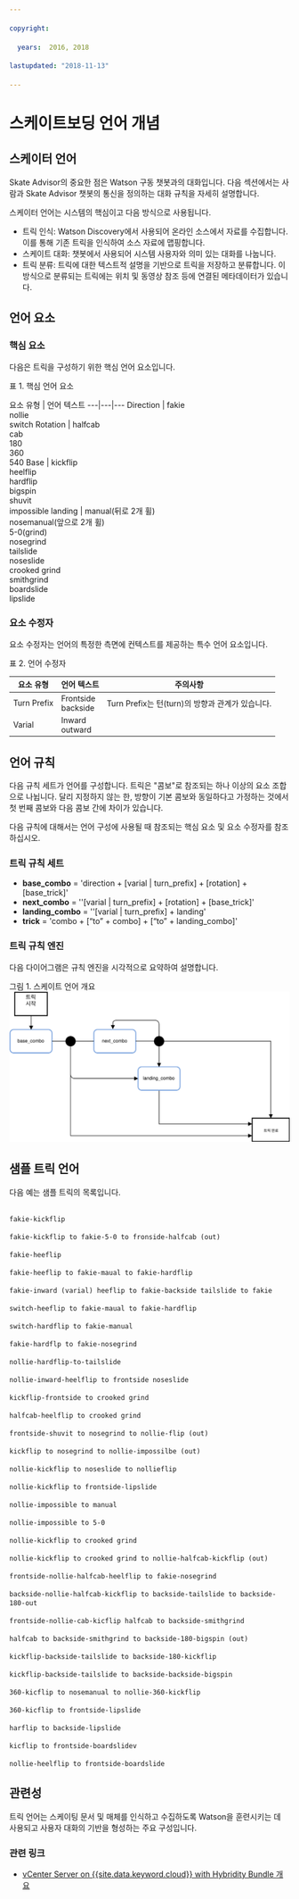 ```yaml
---

copyright:

  years:  2016, 2018

lastupdated: "2018-11-13"

---
```


# 스케이트보딩 언어 개념

## 스케이터 언어

Skate Advisor의 중요한 점은 Watson 구동 챗봇과의 대화입니다. 다음 섹션에서는 사람과 Skate Advisor 챗봇의 통신을 정의하는 대화 규칙을 자세히 설명합니다. 

스케이터 언어는 시스템의 핵심이고 다음 방식으로 사용됩니다.
* 트릭 인식: Watson Discovery에서 사용되어 온라인 소스에서 자료를 수집합니다. 이를 통해 기존 트릭을 인식하여 소스 자료에 맵핑합니다. 
* 스케이트 대화: 챗봇에서 사용되어 시스템 사용자와 의미 있는 대화를 나눕니다.
* 트릭 분류: 트릭에 대한 텍스트적 설명을 기반으로 트릭을 저장하고 분류합니다. 이 방식으로 분류되는 트릭에는 위치 및 동영상 참조 등에 연결된 메타데이터가 있습니다. 

## 언어 요소

### 핵심 요소

다음은 트릭을 구성하기 위한 핵심 언어 요소입니다. 

표 1. 핵심 언어 요소

요소 유형 | 언어 텍스트
---|---|---
Direction | fakie<br>nollie<br>switch
Rotation | halfcab<br>cab<br>180<br>360<br>540
 Base | kickflip<br>heelflip<br>hardflip<br>bigspin<br>shuvit<br>impossible
landing | manual(뒤로 2개 휠)<br>nosemanual(앞으로 2개 휠)<br>5-0(grind)<br>nosegrind<br>tailslide<br>noseslide<br>crooked grind<br>smithgrind<br>boardslide<br>lipslide<br>

### 요소 수정자

요소 수정자는 언어의 특정한 측면에 컨텍스트를 제공하는 특수 언어 요소입니다. 

표 2. 언어 수정자

요소 유형 | 언어 텍스트 |주의사항
---|---|---
Turn Prefix | Frontside<br>backside | Turn Prefix는 턴(turn)의 방향과 관계가 있습니다.
Varial | Inward<br>outward |

## 언어 규칙

다음 규칙 세트가 언어를 구성합니다. 트릭은 "콤보"로 참조되는 하나 이상의 요소 조합으로 나뉩니다. 달리 지정하지 않는 한, 방향이 기본 콤보와 동일하다고 가정하는 것에서 첫 번째 콤보와 다음 콤보 간에 차이가 있습니다.

다음 규칙에 대해서는 언어 구성에 사용될 때 참조되는 핵심 요소 및 요소 수정자를 참조하십시오. 

### 트릭 규칙 세트

*   **base_combo** = 'direction \+ \[varial | turn_prefix\] \+
\[rotation\] \+ \[base_trick\]'
*   **next_combo** = ''\[varial | turn_prefix\] \+ \[rotation\] \+
\[base_trick\]'
*   **landing_combo** = ''\[varial | turn_prefix\] \+ landing'
*   **trick** = 'combo \+ \[“to” + combo\] \+ \[“to” \+ landing_combo\]'

### 트릭 규칙 엔진

다음 다이어그램은 규칙 엔진을 시각적으로 요약하여 설명합니다. 

그림 1. 스케이트 언어 개요
![스케이트 언어 개요](vcscar-skate-language.svg)

## 샘플 트릭 언어

다음 예는 샘플 트릭의 목록입니다.

```

fakie-kickflip

fakie-kickflip to fakie-5-0 to fronside-halfcab (out)

fakie-heeflip

fakie-heeflip to fakie-maual to fakie-hardflip

fakie-inward (varial) heeflip to fakie-backside tailslide to fakie

switch-heeflip to fakie-maual to fakie-hardflip

switch-hardflip to fakie-manual

fakie-hardflp to fakie-nosegrind

nollie-hardflip-to-tailslide

nollie-inward-heelflip to frontside noseslide

kickflip-frontside to crooked grind

halfcab-heelflip to crooked grind

frontside-shuvit to nosegrind to nollie-flip (out)

kickflip to nosegrind to nollie-impossilbe (out)

nollie-kickflip to noseslide to nollieflip

nollie-kickflip to frontside-lipslide

nollie-impossible to manual

nollie-impossible to 5-0

nollie-kickflip to crooked grind

nollie-kickflip to crooked grind to nollie-halfcab-kickflip (out)

frontside-nollie-halfcab-heelflip to fakie-nosegrind

backside-nollie-halfcab-kickflip to backside-tailslide to backside-180-out

frontside-nollie-cab-kicflip halfcab to backside-smithgrind

halfcab to backside-smithgrind to backside-180-bigspin (out)

kickflip-backside-tailslide to backside-180-kickflip

kickflip-backside-tailslide to backside-backside-bigspin

360-kicflip to nosemanual to nollie-360-kickflip

360-kicflip to frontside-lipslide

harflip to backside-lipslide

kicflip to frontside-boardslidev

nollie-heelflip to frontside-boardslide

```

## 관련성

트릭 언어는 스케이팅 문서 및 매체를 인식하고 수집하도록 Watson을 훈련시키는 데 사용되고 사용자 대화의 기반을 형성하는 주요 구성입니다. 

### 관련 링크

* [vCenter Server on {{site.data.keyword.cloud}} with Hybridity Bundle 개요](../vcs/vcs-hybridity-intro.html)  

